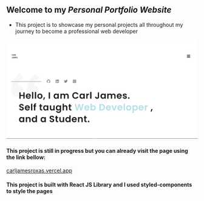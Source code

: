 ## Welcome to my **_Personal Portfolio Website_**

- This project is to showcase my personal projects all throughout my journey to become a professional web developer

![Image of Carl James Landing Page](https://raw.githubusercontent.com/Just-a-NoobieDev/portfolio-website/main/homeview.png)

#### This project is still in progress but you can already visit the page using the link bellow:

[carljamesroxas.vercel.app](https://carljamesroxas.vercel.app/ "Carl James Roxas - Portfolio")

#### This project is built with React JS Library and I used styled-components to style the pages

